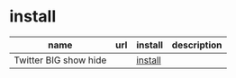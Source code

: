 # install
| name | url | install | description |
|------|-----|---------|-------------|
| Twitter BIG show hide | | [install][tbsh] | |




[tbsh]: usercss/twitter_big_show_hide.user.css?raw=true
